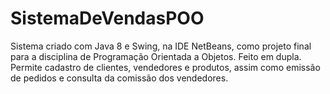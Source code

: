# SistemaDeVendasPOO

Sistema criado com Java 8 e Swing, na IDE NetBeans, como projeto final para a disciplina de Programação Orientada a Objetos. Feito em dupla. Permite cadastro de clientes, vendedores e produtos, assim como emissão de pedidos e consulta da comissão dos vendedores.
